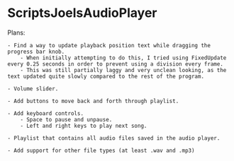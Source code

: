 # ScriptsJoelsAudioPlayer

Plans:

	- Find a way to update playback position text while dragging the progress bar knob.
		- When initially attempting to do this, I tried using FixedUpdate every 0.25 seconds in order to prevent using a division every frame.
		- This was still partially laggy and very unclean looking, as the text updated quite slowly compared to the rest of the program.

	- Volume slider.

	- Add buttons to move back and forth through playlist.

	- Add keyboard controls.
		- Space to pause and unpause.
		- Left and right keys to play next song.

	- Playlist that contains all audio files saved in the audio player.

	- Add support for other file types (at least .wav and .mp3)
